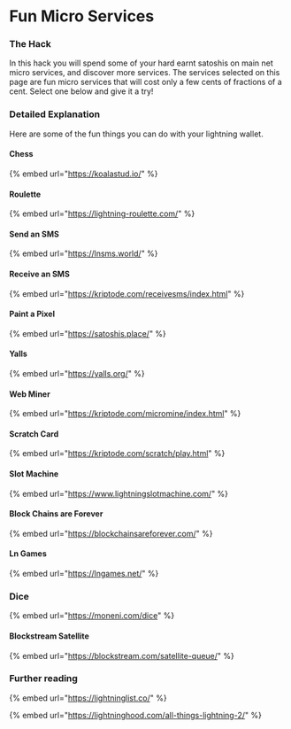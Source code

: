 # Fun Micro Services

### The Hack

In this hack you will spend some of your hard earnt satoshis on main net micro services, and discover more services.  The services selected on this page are fun micro services that will cost only a few cents of fractions of a cent.  Select one below and give it a try!

### Detailed Explanation

Here are some of the fun things you can do with your lightning wallet.

#### Chess 

{% embed url="https://koalastud.io/" %}

#### Roulette

{% embed url="https://lightning-roulette.com/" %}

#### Send an SMS

{% embed url="https://lnsms.world/" %}

#### Receive an SMS

{% embed url="https://kriptode.com/receivesms/index.html" %}

#### Paint a Pixel

{% embed url="https://satoshis.place/" %}

#### Yalls

{% embed url="https://yalls.org/" %}

#### Web Miner

{% embed url="https://kriptode.com/micromine/index.html" %}

#### Scratch Card

{% embed url="https://kriptode.com/scratch/play.html" %}

#### Slot Machine

{% embed url="https://www.lightningslotmachine.com/" %}

#### Block Chains are Forever

{% embed url="https://blockchainsareforever.com/" %}

#### Ln Games

{% embed url="https://lngames.net/" %}

### Dice

{% embed url="https://moneni.com/dice" %}

#### Blockstream Satellite

{% embed url="https://blockstream.com/satellite-queue/" %}

### Further reading

{% embed url="https://lightninglist.co/" %}

{% embed url="https://lightninghood.com/all-things-lightning-2/" %}





